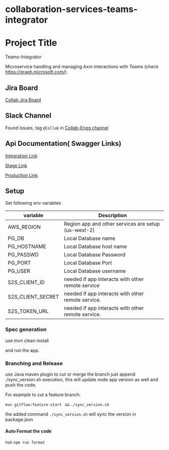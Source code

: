 # collaboration-services-teams-integrator

# Project Title

Teams-Integrator

Microservice handling and managing Axm interactions with Teams (check https://graph.microsoft.com/).

## Jira Board

[Collab Jira Board](https://pinstripe.atlassian.net/jira/software/c/projects/COLL/boards/4)

## Slack Channel
Found issues, tag `@Collab` in [Collab-Engg channel](https://axiamatic.slack.com/archives/C02J3KB4XS5)

## Api Documentation( Swagger Links)

[Integration Link](https://api.integration.axiamatic.cloud/teams-integrator/swagger-ui/index.html)

[Stage Link](https://api.stage.axiamatic.com/teams-integrator/swagger-ui/index.html)

[Production Link](https://api.axiamatic.com/teams-integrator/swagger-ui/index.html)

## Setup

Set following env variables

|  variable          | Description                                         |  
|--------------------|-----------------------------------------------------|
|  AWS_REGION        | Region app and other services are setup (us-west-2) |
|  PG_DB             | Local Database name                                 |
|  PG_HOSTNAME       | Local Database host name                            | 
|  PG_PASSWD         | Local Database Password                             |
|  PG_PORT           | Local Database Port                                 |
|  PG_USER           | Local Database username                             |
|  S2S_CLIENT_ID     | needed if app interacts with other remote service   |
|  S2S_CLIENT_SECRET | needed if app interacts with other remote service.  |
|  S2S_TOKEN_URL     | needed if app interacts with other remote service.  |

### Spec generation

use mvn clean install

and run the app.

### Branching and Release
use Java maven plugin to cut or merge the branch just append ./sync_version.sh execution,
this will update node app version as well and push the code.

For example to cut a feature branch: 

`mvn gitflow:feature-start ` `&&` `./sync_version.sh`

the added command `./sync_version.sh` will sync the version in package.json

#### Auto Format the code
run `npm run format`

